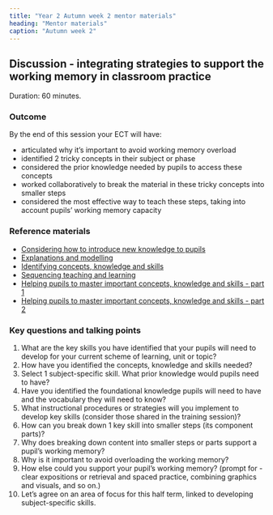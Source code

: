 ```yaml
---
title: "Year 2 Autumn week 2 mentor materials"
heading: "Mentor materials"
caption: "Autumn week 2"
---
```


## Discussion - integrating strategies to support the working memory in classroom practice

Duration: 60 minutes.

### Outcome

By the end of this session your ECT will have:

- articulated why it’s important to avoid working memory overload  
- identified 2 tricky concepts in their subject or phase 
- considered the prior knowledge needed by pupils to access these concepts  
- worked collaboratively to break the material in these tricky concepts into smaller steps  
- considered the most effective way to teach these steps, taking into account pupils’ working memory capacity 

### Reference materials

- [Considering how to introduce new knowledge to pupils](/teach-first/year-1-how-do-pupils-learn/autumn-week-2-ect-session-overview/) 
- [Explanations and modelling](/teach-first/year-1-what-makes-classroom-practice-effective/spring-week-2-ect-session-overview/) 
- [Identifying concepts, knowledge and skills](/teach-first/year-1-how-to-design-a-coherent-curriculum/summer-week-2-ect-session-overview/) 
- [Sequencing teaching and learning](/teach-first/year-1-how-to-design-a-coherent-curriculum/summer-week-3-ect-session-overview/) 
- [Helping pupils to master important concepts, knowledge and skills - part 1](/teach-first/year-1-how-to-design-a-coherent-curriculum/summer-week-4-ect-session-overview/) 
- [Helping pupils to master important concepts, knowledge and skills - part 2](/teach-first/year-1-how-to-design-a-coherent-curriculum/summer-week-5-ect-session-overview/) 

### Key questions and talking points

1. What are the key skills you have identified that your pupils will need to develop for your current scheme of learning, unit or topic? 
2. How have you identified the concepts, knowledge and skills needed? 
3. Select 1 subject-specific skill. What prior knowledge would pupils need to have? 
4. Have you identified the foundational knowledge pupils will need to have and the vocabulary they will need to know? 
5. What instructional procedures or strategies will you implement to develop key skills (consider those shared in the training session)? 
6. How can you break down 1 key skill into smaller steps (its component parts)?  
7. Why does breaking down content into smaller steps or parts support a pupil’s working memory?  
8. Why is it important to avoid overloading the working memory? 
9. How else could you support your pupil’s working memory? (prompt for - clear expositions or retrieval and spaced practice, combining graphics and visuals, and so on.) 
10. Let’s agree on an area of focus for this half term, linked to developing subject-specific skills. 